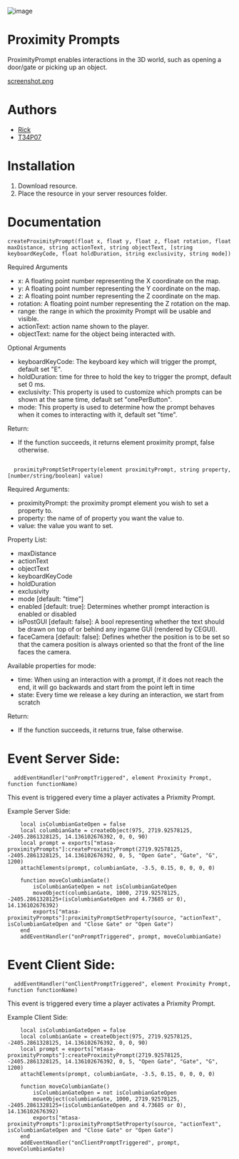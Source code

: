 ![image](https://github.com/httpRick/mtasa-proximityPrompts/assets/8506863/250fde2d-254e-4930-9358-9c71f02302c8)
# Proximity Prompts
ProximityPrompt enables interactions in the 3D world, such as opening a door/gate or picking up an object.

[screenshot.png](https://i.imgur.com/T0lk3tY.png)

# Authors
- [Rick](https://github.com/httpRick)
- [T34P07](https://github.com/T34P07)

# Installation
1. Download resource.
2. Place the resource in your server resources folder.

# Documentation

    createProximityPrompt(float x, float y, float z, float rotation, float maxDistance, string actionText, string objectText, [string keyboardKeyCode, float holdDuration, string exclusivity, string mode])

Required Arguments
- x: A floating point number representing the X coordinate on the map.
- y: A floating point number representing the Y coordinate on the map.
- z: A floating point number representing the Z coordinate on the map.
- rotation: A floating point number representing the Z rotation on the map.
- range: the range in which the proximity Prompt will be usable and visible.
- actionText: action name shown to the player.
- objectText: name for the object being interacted with.

Optional Arguments
- keyboardKeyCode: The keyboard key which will trigger the prompt, default set "E".
- holdDuration: time for three to hold the key to trigger the prompt, default set 0 ms.
- exclusivity: This property is used to customize which prompts can be shown at the same time, default set "onePerButton".
- mode: This property is used to determine how the prompt behaves when it comes to interacting with it, default set "time".

Return:
- If the function succeeds, it returns element proximity prompt, false otherwise.
##
      proximityPromptSetProperty(element proximityPrompt, string property, [number/string/boolean] value)

Required Arguments:
- proximityPrompt: the proximity prompt element you wish to set a property to.
- property: the name of of property you want the value to.
- value: the value you want to set.

Property List:
- maxDistance
- actionText
- objectText
- keyboardKeyCode
- holdDuration
- exclusivity
- mode [default: "time"]
- enabled [default: true]: Determines whether prompt interaction is enabled or disabled
- isPostGUI [default: false]: A bool representing whether the text should be drawn on top of or behind any ingame GUI (rendered by CEGUI).
- faceCamera [default: false]: Defines whether the position is to be set so that the camera position is always oriented so that the front of the line faces the camera.

Available properties for mode:
- time: When using an interaction with a prompt, if it does not reach the end, it will go backwards and start from the point left in time
- state: Every time we release a key during an interaction, we start from scratch

Return:
- If the function succeeds, it returns true, false otherwise.
##
# Event Server Side:

      addEventHandler("onPromptTriggered", element Proximity Prompt, function functionName)

This event is triggered every time a player activates a Prixmity Prompt.

Example Server Side:
        
        local isColumbianGateOpen = false
        local columbianGate = createObject(975, 2719.92578125, -2405.2861328125, 14.136102676392, 0, 0, 90)
        local prompt = exports["mtasa-proximityPrompts"]:createProximityPrompt(2719.92578125, -2405.2861328125, 14.136102676392, 0, 5, "Open Gate", "Gate", "G", 1200)
        attachElements(prompt, columbianGate, -3.5, 0.15, 0, 0, 0, 0)

        function moveColumbianGate()
            isColumbianGateOpen = not isColumbianGateOpen
            moveObject(columbianGate, 1000, 2719.92578125, -2405.2861328125+(isColumbianGateOpen and 4.73685 or 0), 14.136102676392)
            exports["mtasa-proximityPrompts"]:proximityPromptSetProperty(source, "actionText", isColumbianGateOpen and "Close Gate" or "Open Gate")
        end
        addEventHandler("onPromptTriggered", prompt, moveColumbianGate)

# Event Client Side:

      addEventHandler("onClientPromptTriggered", element Proximity Prompt, function functionName)

This event is triggered every time a player activates a Prixmity Prompt.

Example Client Side:
        
        local isColumbianGateOpen = false
        local columbianGate = createObject(975, 2719.92578125, -2405.2861328125, 14.136102676392, 0, 0, 90)
        local prompt = exports["mtasa-proximityPrompts"]:createProximityPrompt(2719.92578125, -2405.2861328125, 14.136102676392, 0, 5, "Open Gate", "Gate", "G", 1200)
        attachElements(prompt, columbianGate, -3.5, 0.15, 0, 0, 0, 0)

        function moveColumbianGate()
            isColumbianGateOpen = not isColumbianGateOpen
            moveObject(columbianGate, 1000, 2719.92578125, -2405.2861328125+(isColumbianGateOpen and 4.73685 or 0), 14.136102676392)
            exports["mtasa-proximityPrompts"]:proximityPromptSetProperty(source, "actionText", isColumbianGateOpen and "Close Gate" or "Open Gate")
        end
        addEventHandler("onClientPromptTriggered", prompt, moveColumbianGate)

